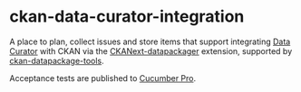 # ckan-data-curator-integration

A place to plan, collect issues and store items that support integrating [Data Curator](https://github.com/ODIQueensland/data-curator) with CKAN via the [CKANext-datapackager](https://github.com/frictionlessdata/ckanext-datapackager) extension, supported by [ckan-datapackage-tools](https://github.com/frictionlessdata/ckan-datapackage-tools).

Acceptance tests are published to [Cucumber Pro](https://app.cucumber.pro/projects/ckan-data-curator-integration/documents/branch/master).
